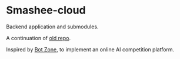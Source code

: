 # Smashee-cloud

Backend application and submodules.

A continuation of [old repo](https://github.com/botbw/Smashee-server-deprecated).

Inspired by [Bot Zone](https://botzone.org.cn/), to implement an online AI competition platform.
